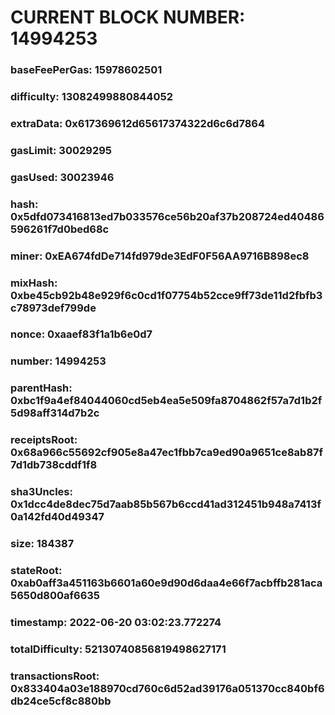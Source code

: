 # CURRENT BLOCK NUMBER: 14994253

### baseFeePerGas: 15978602501
### difficulty: 13082499880844052
### extraData: 0x617369612d65617374322d6c6d7864
### gasLimit: 30029295
### gasUsed: 30023946
### hash: 0x5dfd073416813ed7b033576ce56b20af37b208724ed40486596261f7d0bed68c
### miner: 0xEA674fdDe714fd979de3EdF0F56AA9716B898ec8
### mixHash: 0xbe45cb92b48e929f6c0cd1f07754b52cce9ff73de11d2fbfb3c78973def799de
### nonce: 0xaaef83f1a1b6e0d7
### number: 14994253
### parentHash: 0xbc1f9a4ef84044060cd5eb4ea5e509fa8704862f57a7d1b2f5d98aff314d7b2c
### receiptsRoot: 0x68a966c55692cf905e8a47ec1fbb7ca9ed90a9651ce8ab87f7d1db738cddf1f8
### sha3Uncles: 0x1dcc4de8dec75d7aab85b567b6ccd41ad312451b948a7413f0a142fd40d49347
### size: 184387
### stateRoot: 0xab0aff3a451163b6601a60e9d90d6daa4e66f7acbffb281aca5650d800af6635
### timestamp: 2022-06-20 03:02:23.772274
### totalDifficulty: 52130740856819498627171
### transactionsRoot: 0x833404a03e188970cd760c6d52ad39176a051370cc840bf6db24ce5cf8c880bb
